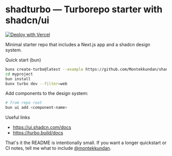 # shadturbo — Turborepo starter with shadcn/ui

[![Deploy with Vercel](https://vercel.com/button)](https://vercel.com/new/clone?repository-url=https%3A%2F%2Fgithub.com%2FMontekkundan%2Fshadturbo&env=NEXT_PUBLIC_WEB_URL&envDescription=Your%20website%20URL&envLink=https%3A%2F%2Fgithub.com%2FMontekkundan%2Fshadturbo%2Fblob%2Fmain%2Fapps%2Fweb%2F.env.example&project-name=shadturbo&repository-name=shadturbo&demo-title=shadturbo&demo-description=Minimal%20starter%20repo%20that%20includes%20a%20Next.js%20app%20and%20a%20shadcn%20design%20system.&demo-url=https%3A%2F%2Fshadturbo.vercel.app&demo-image=https%3A%2F%2Fshadturbo.vercel.app%2Fapi%2Fog)

Minimal starter repo that includes a Next.js app and a shadcn design system.

Quick start (bun)

```sh
bunx create-turbo@latest --example https://github.com/Montekkundan/shadturbo myproject
cd myproject
bun install
bunx turbo dev --filter=web
```

Add components to the design system:

```sh
# from repo root
bun ui add <component-name>
```

Useful links

- https://ui.shadcn.com/docs
- https://turbo.build/docs

That's it the README is intentionally small. If you want a longer quickstart or CI notes, tell me what to include [@montekkundan](https://x.com/montekkundan).
